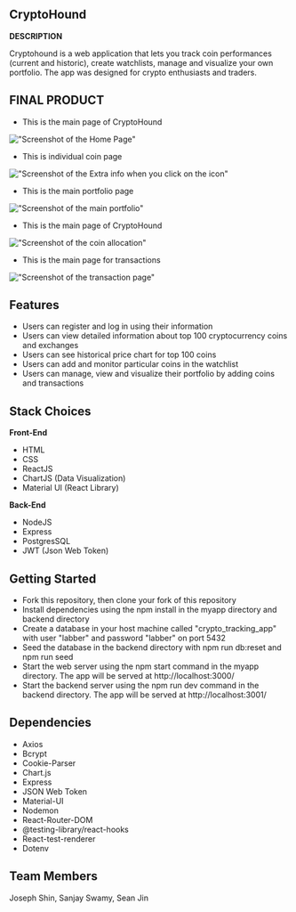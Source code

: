 ## CryptoHound



**DESCRIPTION**

Cryptohound is a web application that lets you track coin performances (current and historic), create watchlists, manage and visualize your own portfolio. The app was designed for crypto enthusiasts and traders.


## FINAL PRODUCT

- This is the main page of CryptoHound

!["Screenshot of the Home Page"]()

- This is individual coin page

!["Screenshot of the Extra info when you click on the icon"]()

- This is the main portfolio page

!["Screenshot of the main portfolio"]()

- This is the main page of CryptoHound

!["Screenshot of the coin allocation"]()

- This is the main page for transactions

!["Screenshot of the transaction page"]()

## Features

- Users can register and log in using their information
- Users can view detailed information about top 100 cryptocurrency coins and exchanges
- Users can see historical price chart for top 100 coins
- Users can add and monitor particular coins in the watchlist
- Users can manage, view and visualize their portfolio by adding coins and transactions

## Stack Choices

**Front-End**

- HTML
- CSS
- ReactJS
- ChartJS (Data Visualization)
- Material UI (React Library)

**Back-End**
- NodeJS
- Express
- PostgresSQL
- JWT (Json Web Token)

## Getting Started

- Fork this repository, then clone your fork of this repository
- Install dependencies using the npm install in the myapp directory and backend directory
- Create a database in your host machine called "crypto_tracking_app" with user "labber" and password "labber" on port 5432
- Seed the database in the backend directory with npm run db:reset and npm run seed
- Start the web server using the npm start command in the myapp directory. The app will be served at http://localhost:3000/
- Start the backend server using the npm run dev command in the backend directory. The app will be served at http://localhost:3001/


## Dependencies

- Axios
- Bcrypt
- Cookie-Parser
- Chart.js
- Express
- JSON Web Token
- Material-UI
- Nodemon
- React-Router-DOM
- @testing-library/react-hooks
- React-test-renderer
- Dotenv

## Team Members

Joseph Shin, Sanjay Swamy, Sean Jin